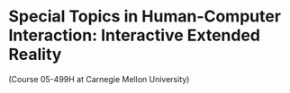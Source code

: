# Special Topics in Human-Computer Interaction: Interactive Extended Reality
(Course 05-499H at Carnegie Mellon University)
